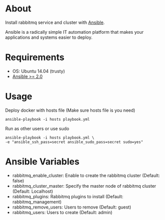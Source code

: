 About
=====

Install rabbitmq service and cluster with [Ansible](https://www.ansible.com/).

Ansible is a radically simple IT automation platform that makes your applications and systems easier to deploy.


Requirements
=====

- OS: Ubuntu 14.04 (trusty)
- [Ansible >= 2.0](https://github.com/ansible/ansible)


Usage
=====

Deploy docker with hosts file (Make sure hosts file is you need)
```
ansible-playbook -i hosts playbook.yml
```

Run as other users or use sudo
```
ansible-playbook -i hosts playbook.yml \
-e "ansible_ssh_pass=secret ansible_sudo_pass=secret sudo=yes"
```


Ansible Variables
=====

* rabbitmq_enable_cluster: Enable to create the rabbitmq cluster (Default: false)
* rabbitmq_cluster_master: Specify the master node of rabbitmq cluster (Default: Localhost)
* rabbitmq_plugins: Rabbitmq plugins to install (Default: rabbitmq_management)
* rabbitmq_remove_users: Users to remove (Default: guest)
* rabbitmq_users: Users to create (Default: admin)
